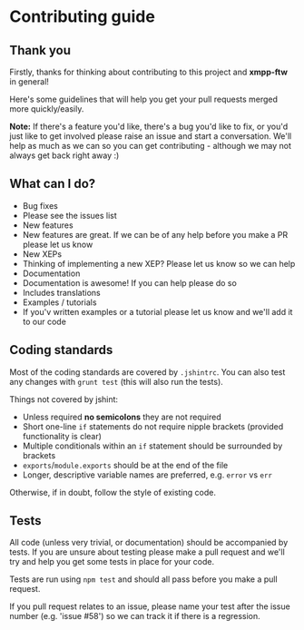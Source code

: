 # Contributing guide

## Thank you

Firstly, thanks for thinking about contributing to this project and __xmpp-ftw__ in general!

Here's some guidelines that will help you get your pull requests merged more quickly/easily.

__Note:__ If there's a feature you'd like, there's a bug you'd like to fix, or you'd just like to get involved please raise an issue and start a conversation. We'll help as much as we can so you can get contributing - although we may not always get back right away :)

## What can I do?

* Bug fixes
 * Please see the issues list
* New features
 * New features are great. If we can be of any help before you make a PR please let us know
* New XEPs
 * Thinking of implementing a new XEP? Please let us know so we can help
* Documentation
 * Documentation is awesome! If you can help please do so
 * Includes translations
* Examples / tutorials
 * If you'v written examples or a tutorial please let us know and we'll add it to our code

## Coding standards

Most of the coding standards are covered by `.jshintrc`. You can also test 
any changes with `grunt test` (this will also run the tests).

Things not covered by jshint:

* Unless required __no semicolons__ they are not required
* Short one-line `if` statements do not require nipple brackets (provided functionality is clear)
* Multiple conditionals within an `if` statement should be surrounded by brackets
* `exports`/`module.exports` should be at the end of the file
* Longer, descriptive variable names are preferred, e.g. `error` vs `err`

Otherwise, if in doubt, follow the style of existing code.

## Tests

All code (unless very trivial, or documentation) should be accompanied by tests. If you are unsure about testing please make a pull request and we'll try and help you get some tests in place for your code.

Tests are run using `npm test` and should all pass before you make a pull request.

If you pull request relates to an issue, please name your test after the issue number (e.g. 'issue #58') so we can track it if there is a regression.
